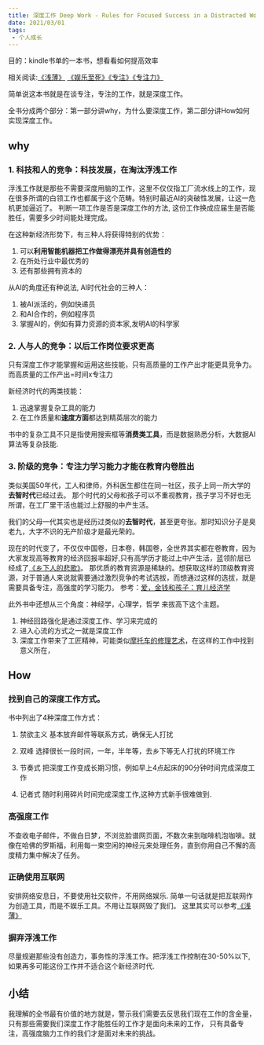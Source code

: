 ```yaml
---
title: 深度工作 Deep Work - Rules for Focused Success in a Distracted World
date: 2021/03/01
tags:
 - 个人成长
---
```


目的：kindle书单的一本书，想看看如何提高效率

相关阅读:[《浅薄》](../TheShallows/) [《娱乐至死》《专注》《专注力》]()

简单说这本书就是在谈专注，专注的工作，就是深度工作。

全书分成两个部分：第一部分讲why，为什么要深度工作，第二部分讲How如何实现深度工作。

<!-- more -->

## why
### 1. 科技和人的竞争：科技发展，在淘汰浮浅工作
浮浅工作就是那些不需要深度用脑的工作，这里不仅仅指工厂流水线上的工作，现在很多所谓的白领工作也都属于这个范畴。特别时最近AI的突破性发展，让这一危机更加逼近了。
判断一项工作是否是深度工作的方法, 这份工作换成应届生是否能胜任，需要多少时间能处理完成。

在这种新经济形势下，有三种人将获得特别的优势：
1. 可以**利用智能机器把工作做得漂亮并具有创造性的**
2. 在所处行业中最优秀的
3. 还有那些拥有资本的

从AI的角度还有种说法, AI时代社会的三种人：
1. 被AI派活的，例如快递员
2. 和AI合作的，例如程序员
3. 掌握AI的，例如有算力资源的资本家,发明AI的科学家


### 2. 人与人的竞争：以后工作岗位要求更高
只有深度工作才能掌握和运用这些技能，只有高质量的工作产出才能更具竞争力。 而高质量的工作产出=时间x专注力

新经济时代的两类技能：
1. 迅速掌握复杂工具的能力
2. 在工作质量和**速度方面**都达到精英层次的能力

书中的复杂工具不只是指使用搜索框等**消费类工具**，而是数据熟悉分析，大数据AI算法等复杂技能.

### 3. 阶级的竞争：专注力学习能力才能在教育内卷胜出
类似美国50年代，工人和律师，外科医生都住在同一社区，孩子上同一所大学的**去智时代**已经过去。 那个时代的父母和孩子可以不重视教育，孩子学习不好也无所谓，在工厂里干活也能过上舒服的中产生活。

我们的父母一代其实也是经历过类似的**去智时代**，甚至更夸张。那时知识分子是臭老九，大字不识的无产阶级才是最光荣的。

现在的时代变了，不仅仅中国卷，日本卷，韩国卷，全世界其实都在卷教育，因为大家发现高等教育的经济回报率超好,只有高学历才能过上中产生活，蓝领阶层已经成了[《乡下人的悲歌》]()。
那优质的教育资源是稀缺的。想获取这样的顶级教育资源，对于普通人来说就需要通过激烈竞争的考试选拔，而想通过这样的选拔，就是需要具备专注，高强度的学习能力。
参考：[爱，金钱和孩子：育儿经济学]()

此外书中还想从三个角度：神经学，心理学，哲学 来拔高下这个主题。
1. 神经回路强化是通过深度工作、学习来完成的
2. 进入心流的方式之一就是深度工作
3. 深度工作带来了工匠精神，可能类似[摩托车的修理艺术]()，在这样的工作中找到意义所在，


## How
### 找到自己的深度工作方式。
书中列出了4种深度工作方式：
1. 禁欲主义
基本放弃邮件等联系方式，确保无人打扰

2. 双峰
选择很长一段时间，一年，半年等，去乡下等无人打扰的环境工作

3. 节奏式 
把深度工作变成长期习惯，例如早上4点起床的90分钟时间完成深度工作

4. 记者式
随时利用碎片时间完成深度工作,这种方式新手很难做到.

### 高强度工作
不查收电子邮件，不做白日梦，不浏览脸谱网页面，不数次来到咖啡机泡咖啡。就像在哈佛的罗斯福，利用每一束空闲的神经元来处理任务，直到你用自己不懈的高度精力集中解决了任务。

### 正确使用互联网
安排网络安息日，不要使用社交软件，不用网络娱乐.
简单一句话就是把互联网作为创造工具，而是不娱乐工具。不用让互联网毁了我们。
这里其实可以参考[《浅薄》](../TheShallows/)

### 摒弃浮浅工作
尽量规避那些没有创造力，事务性的浮浅工作。把浮浅工作控制在30-50%以下, 如果再多可能这份工作并不适合这个新经济时代.


## 小结
我理解的全书最有价值的地方就是，警示我们需要去反思我们现在工作的含金量，只有那些需要我们深度工作才能胜任的工作才是面向未来的工作， 只有具备专注，高强度脑力工作的我们才是面对未来的挑战。